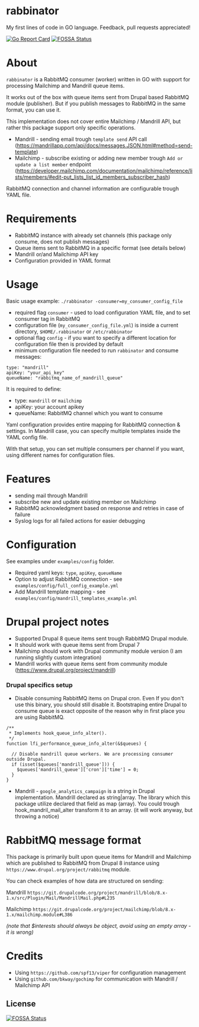 # rabbinator
My first lines of code in GO language. Feedback, pull requests appreciated!

[![Go Report Card](https://goreportcard.com/badge/github.com/valicm/rabbinator)](https://goreportcard.com/report/github.com/valicm/rabbinator)
[![FOSSA Status](https://app.fossa.com/api/projects/git%2Bgithub.com%2Fvalicm%2Frabbinator.svg?type=shield)](https://app.fossa.com/projects/git%2Bgithub.com%2Fvalicm%2Frabbinator?ref=badge_shield)

# About 
`rabbinator` is a RabbitMQ consumer (worker) written in GO with support for processing Mailchimp and Mandrill 
queue items.

It works out of the box with queue items sent from Drupal based RabbitMQ module (publisher).
But if you publish messages to RabbitMQ in the same format, you can use it.

This implementation does not cover entire Mailchimp / Mandrill API, but rather
this package support only specific operations.
* Mandrill - sending email trough `template send` API call (https://mandrillapp.com/api/docs/messages.JSON.html#method=send-template)
* Mailchimp - subscribe existing or adding new member trough `Add or update a list member` endpoint (https://developer.mailchimp.com/documentation/mailchimp/reference/lists/members/#edit-put_lists_list_id_members_subscriber_hash)

RabbitMQ connection and channel information are configurable trough YAML file.

# Requirements
* RabbitMQ instance with already set channels (this package only consume, does not publish messages)
* Queue items sent to RabbitMQ in a specific format (see details below)
* Mandrill or/and Mailchimp API key
* Configuration provided in YAML format

# Usage
Basic usage example: `./rabbinator -consumer=my_consumer_config_file`

* required flag `consumer` - used to load configuration YAML file, and to set consumer tag in RabbitMQ
* configuration file (`my_consumer_config_file.yml`) is inside a current directory, `$HOME/.rabbinator` or `/etc/rabbinator`
* optional flag `config` - if you want to specify a different location for configuration file then is provided by default
* minimum configuration file needed to run `rabbinator` and consume messages:
```
type: "mandrill"
apiKey: "your_api_key"
queueName: "rabbitmq_name_of_mandrill_queue"
```

It is required to define:
 * type: `mandrill` or `mailchimp`
 * apiKey: your account apikey
 * queueName: RabbitMQ channel which you want to consume
    
Yaml configuration provides entire mapping for RabbitMQ connection & settings.
In Mandrill case, you can specify multiple templates inside the YAML config file. 

With that setup, you can set multiple consumers per channel if you want,
using different names for configuration files.

# Features
* sending mail through Mandrill
* subscribe new and update existing member on Mailchimp
* RabbitMQ acknowledgment based on response and retries in case of failure
* Syslog logs for all failed actions for easier debugging
    
# Configuration
See examples under `examples/config` folder.

* Required yaml keys: `type`, `apiKey`, `queueName`
* Option to adjust RabbitMQ connection - see `examples/config/full_config_example.yml`
* Add Mandrill template mapping - see `examples/config/mandrill_templates_example.yml`

# Drupal project notes
* Supported Drupal 8 queue items sent trough RabbitMQ Drupal module.
* It should work with queue items sent from Drupal 7
* Mailchimp should work with Drupal community module version (I am running slightly custom integration)
* Mandrill works with queue items sent from community module (https://www.drupal.org/project/mandrill)

### Drupal specifics setup
* Disable consuming RabbitMQ items on Drupal cron. Even If you don't use this binary, you should still disable it.
Bootstraping entire Drupal to consume queue is exact opposite of the reason why in first place you are using RabbitMQ.
```
/**
 * Implements hook_queue_info_alter().
 */
function lfi_performance_queue_info_alter(&$queues) {

  // Disable mandrill queue workers. We are processing consumer outside Drupal.
  if (isset($queues['mandrill_queue'])) {
    $queues['mandrill_queue']['cron']['time'] = 0;
  }
}

```

* Mandrill - `google_analytics_campaign` is a string in Drupal implementation. Mandrill declared as string|array. 
The library which this package utilize declared that field as map (array). 
You could trough hook_mandril_mail_alter transform it to an array. (it will work anyway, but throwing a notice)

# RabbitMQ message format
This package is primarily built upon queue items for Mandrill and Mailchimp which are published to RabbitMQ
from Drupal 8 instance using `https://www.drupal.org/project/rabbitmq` module.

You can check examples of how data are structured on sending:

Mandrill `https://git.drupalcode.org/project/mandrill/blob/8.x-1.x/src/Plugin/Mail/MandrillMail.php#L235`

Mailchimp `https://git.drupalcode.org/project/mailchimp/blob/8.x-1.x/mailchimp.module#L386`

_(note that $interests should always be object, avoid using an empty array - it is wrong)_

# Credits
* Using `https://github.com/spf13/viper` for configuration management
* Using `github.com/bkway/gochimp` for communication with Mandrill / Mailchimp API


## License
[![FOSSA Status](https://app.fossa.com/api/projects/git%2Bgithub.com%2Fvalicm%2Frabbinator.svg?type=large)](https://app.fossa.com/projects/git%2Bgithub.com%2Fvalicm%2Frabbinator?ref=badge_large)